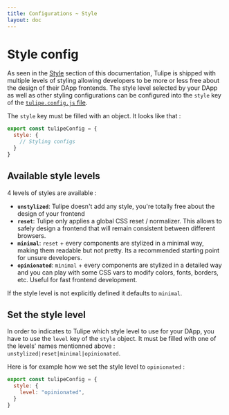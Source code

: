 ```yaml
---
title: Configurations ~ Style
layout: doc
---
```


# Style config

As seen in the [Style](/guide/style/intuition.md) section of this documentation, Tulipe is shipped with multiple levels of styling allowing developers to be more or less free about the design of their DApp frontends.
The style level selected by your DApp as well as other styling configurations can be configured into the `style` key of the [`tulipe.config.js` file](/guide/configurations/intuition).

The `style` key must be filled with an object. It looks like that :
```js
export const tulipeConfig = {
  style: {
    // Styling configs
  }
}
```

## Available style levels
4 levels of styles are available :
- **`unstylized`**: Tulipe doesn't add any style, you're totally free about the design of your frontend
- **`reset`**: Tulipe only applies a global CSS reset / normalizer. This allows to safely design a frontend that will remain consistent between different browsers.
- **`minimal`**: `reset` + every components are stylized in a minimal way, making them readable but not pretty. Its a recommended starting point for unsure developers.
- **`opinionated`**: `minimal` + every components are stylized in a detailed way and you can play with some CSS vars to modify colors, fonts, borders, etc. Useful for fast frontend development.

If the style level is not explicitly defined it defaults to `minimal`.

## Set the style level
In order to indicates to Tulipe which style level to use for your DApp, you have to use the `level` key of the `style` object. It must be filled with one of the levels' names mentionned above : `unstylized|reset|minimal|opinionated`.

Here is for example how we set the style level to `opinionated` :
```js
export const tulipeConfig = {
  style: {
    level: "opinionated",
  }
}
```
